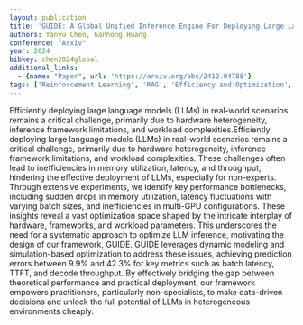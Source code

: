 ```yaml
---
layout: publication
title: 'GUIDE: A Global Unified Inference Engine For Deploying Large Language Models In Heterogeneous Environments'
authors: Yanyu Chen, Ganhong Huang
conference: "Arxiv"
year: 2024
bibkey: chen2024global
additional_links:
  - {name: "Paper", url: 'https://arxiv.org/abs/2412.04788'}
tags: ['Reinforcement Learning', 'RAG', 'Efficiency and Optimization', 'Tools']
---
```

Efficiently deploying large language models (LLMs) in real-world scenarios
remains a critical challenge, primarily due to hardware heterogeneity,
inference framework limitations, and workload complexities.Efficiently
deploying large language models (LLMs) in real-world scenarios remains a
critical challenge, primarily due to hardware heterogeneity, inference
framework limitations, and workload complexities. These challenges often lead
to inefficiencies in memory utilization, latency, and throughput, hindering the
effective deployment of LLMs, especially for non-experts. Through extensive
experiments, we identify key performance bottlenecks, including sudden drops in
memory utilization, latency fluctuations with varying batch sizes, and
inefficiencies in multi-GPU configurations. These insights reveal a vast
optimization space shaped by the intricate interplay of hardware, frameworks,
and workload parameters. This underscores the need for a systematic approach to
optimize LLM inference, motivating the design of our framework, GUIDE. GUIDE
leverages dynamic modeling and simulation-based optimization to address these
issues, achieving prediction errors between 9.9% and 42.3% for key metrics such
as batch latency, TTFT, and decode throughput. By effectively bridging the gap
between theoretical performance and practical deployment, our framework
empowers practitioners, particularly non-specialists, to make data-driven
decisions and unlock the full potential of LLMs in heterogeneous environments
cheaply.
